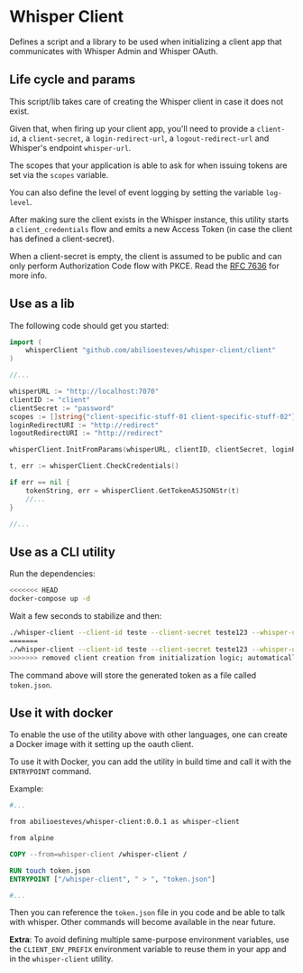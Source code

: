 # Whisper Client

Defines a script and a library to be used when initializing a client app that communicates with Whisper Admin and Whisper OAuth.

## Life cycle and params

This script/lib takes care of creating the Whisper client in case it does not exist.

Given that, when firing up your client app, you'll need to provide a `client-id`, a `client-secret`, a `login-redirect-url`, a `logout-redirect-url` and Whisper's endpoint `whisper-url`. 

The scopes that your application is able to ask for when issuing tokens are set via the `scopes` variable.

You can also define the level of event logging by setting the variable `log-level`.

After making sure the client exists in the Whisper instance, this utility starts a `client_credentials` flow and emits a new Access Token (in case the client has defined a client-secret).

When a client-secret is empty, the client is assumed to be public and can only perform Authorization Code flow with PKCE. Read the [RFC 7636](https://tools.ietf.org/html/rfc7636) for more info.

## Use as a lib

The following code should get you started:

```go
import (
    whisperClient "github.com/abilioesteves/whisper-client/client"
)

//...

whisperURL := "http://localhost:7070"
clientID := "client"
clientSecret := "password"
scopes := []string{"client-specific-stuff-01 client-specific-stuff-02"}
loginRedirectURI := "http://redirect"
logoutRedirectURI := "http://redirect"

whisperClient.InitFromParams(whisperURL, clientID, clientSecret, loginRedirectURI, logoutRedirectURI, scopes)

t, err := whisperClient.CheckCredentials()

if err == nil {
    tokenString, err = whisperClient.GetTokenASJSONStr(t)
    //...
}

//...
```

## Use as a CLI utility

Run the dependencies:

```bash
<<<<<<< HEAD
docker-compose up -d
```

Wait a few seconds to stabilize and then:

```bash
./whisper-client --client-id teste --client-secret teste123 --whisper-url http://localhost:7070/ --login-redirect-uri  http://test.com/login --logout-redirect-uri http://test.com/logout --log-level debug --scopes offline,openid,test1,test2  > token.json
=======
./whisper-client --client-id teste --client-secret teste123 --whisper-url http://localhost:7070/ --login-redirect-url http://yourapp/home --logout-redirect-url  http://yourapp --log-level debug --scopes test1,test2  > token.json
>>>>>>> removed client creation from initialization logic; automatically performing client_credentials to atest client correct configurations
```

The command above will store the generated token as a file called `token.json`.

## Use it with docker

To enable the use of the utility above with other languages, one can create a Docker image with it setting up the oauth client.

To use it with Docker, you can add the utility in build time and call it with the `ENTRYPOINT` command.

Example:

```dockerfile
#...

from abilioesteves/whisper-client:0.0.1 as whisper-client

from alpine

COPY --from=whisper-client /whisper-client /

RUN touch token.json
ENTRYPOINT ["/whisper-client", " > ", "token.json"]

#...
```

Then you can reference the `token.json` file in you code and be able to talk with whisper. Other commands will become available in the near future.

**Extra**: To avoid defining multiple same-purpose environment variables, use the `CLIENT_ENV_PREFIX` environment variable to reuse them in your app and in the `whisper-client` utility.
